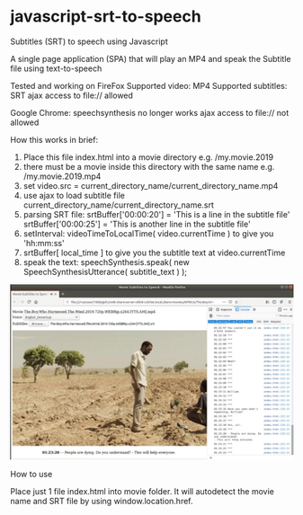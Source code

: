 # javascript-srt-to-speech
Subtitles (SRT) to speech using Javascript

A single page application (SPA) that will play an MP4 and speak the Subtitle file using text-to-speech

Tested and working on FireFox
 				Supported video:     MP4
 				Supported subtitles: SRT
				ajax access to file:// allowed

Google Chrome: 
       speechsynthesis no longer works
       ajax access to file:// not allowed

How this works in brief:

1. Place this file index.html into a movie directory e.g. /my.movie.2019
2. there must be a movie inside this directory with the same name e.g. /my.movie.2019.mp4
3. set video.src = current_directory_name/current_directory_name.mp4
4. use ajax to load subtitle file current_directory_name/current_directory_name.srt
5. parsing SRT file:
   srtBuffer['00:00:20'] = 'This is a line in the subtitle file'
   srtBuffer['00:00:25'] = 'This is another line in the subtitle file'
6. setInterval:
   videoTimeToLocalTime( video.currentTime ) to give you 'hh:mm:ss'
7. srtBuffer[ local_time ] to give you the subtitle text at video.currentTime
8. speak the text:
   speechSynthesis.speak( new SpeechSynthesisUtterance( subtitle_text ) );

![Interface](https://github.com/wilwad/javascript-srt-to-speech/blob/master/screen.png)

How to use

Place just 1 file index.html into movie folder. It will autodetect the movie name and SRT file by using window.location.href.
